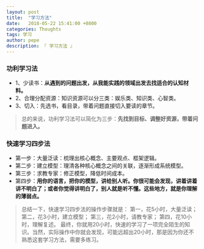 ```yaml
---
layout: post
title:  "学习方法"
date:   2018-05-22 15:41:00 +0800
categories: Thoughts
tags: 学习
author: pepe
description: 『 学习方法 』
---
```


### **功利学习法**

* 1、少读书：**从遇到的问题出发，从我能实践的领域出发去找适合的认知材料。**
* 2、合理分配资源：知识资源可以分三类：娱乐类、知识类、心智类。
* 3、切入：先选书，看目录，带着问题直接切入要读的章节。

> 总的来说，功利学习法可以简化为三步：**先找到目标、调整好资源，带着问题进入。**

### **快速学习四步法**

* 第一步：大量泛读：梳理出核心概念、主要观点、框架逻辑。
* 第二步：建立模型：理清各种核心概念之间的关联，逐渐形成系统模型。
* 第三步：求教专家：修正模型，降低时间成本。
* 第四步：**用你的语言，把你的模型，讲给别人听。你很可能会发现，讲着讲着讲不明白了；或者你觉得讲明白了，别人就是听不懂。这些地方，就是你理解的薄弱点。**

> 总结一下，快速学习四步法的操作步骤就是：
第一，花5小时，大量泛读；
第二，花3小时，建立模型；
第三，花2小时，请教专家；
第四，花10小时，理解复述。
最终，你就用20小时，快速的学习了一项完全陌生的知识。当然，实际操作中你就会发现，可能远超出20小时，那是因为你还不熟悉这套学习方法，需要多练习。


































